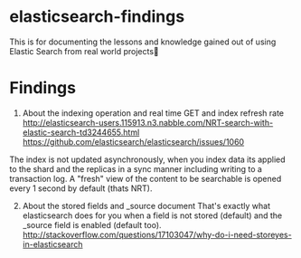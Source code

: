 elasticsearch-findings
======================

This is for documenting the lessons and knowledge gained out of using Elastic Search from real world projects

Findings
======================
1. About the indexing operation and real time GET and index refresh rate
http://elasticsearch-users.115913.n3.nabble.com/NRT-search-with-elastic-search-td3244655.html
https://github.com/elasticsearch/elasticsearch/issues/1060

The index is not updated asynchronously, when you index data its applied to the shard and the replicas in a sync manner including writing to a transaction log. A "fresh" view of the content to be searchable is opened every 1 second by default (thats NRT).

2. About the stored fields and _source document
That's exactly what elasticsearch does for you when a field is not stored (default) and the _source field is enabled (default too).
http://stackoverflow.com/questions/17103047/why-do-i-need-storeyes-in-elasticsearch
